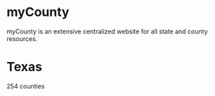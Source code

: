 # myCounty

myCounty is an extensive centralized website for all state and county resources.

# Texas 

254 counties